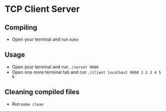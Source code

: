 # TCP Client Server

## Compiling
- Open your terminal and run `make`

## Usage
- Open your terminal and run `./server 9000`
- Open one more terminal tab and run `./client localhost 9000 1 2 3 4 5 6`

## Cleaning compiled files
- Run `make clean`